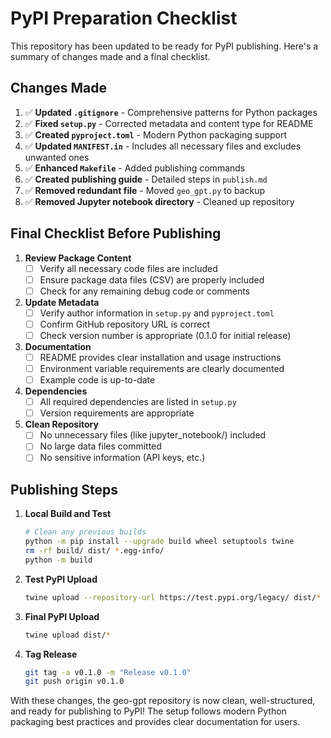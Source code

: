 # PyPI Preparation Checklist

This repository has been updated to be ready for PyPI publishing. Here's a summary of changes made and a final checklist.

## Changes Made

1. ✅ **Updated `.gitignore`** - Comprehensive patterns for Python packages
2. ✅ **Fixed `setup.py`** - Corrected metadata and content type for README
3. ✅ **Created `pyproject.toml`** - Modern Python packaging support
4. ✅ **Updated `MANIFEST.in`** - Includes all necessary files and excludes unwanted ones
5. ✅ **Enhanced `Makefile`** - Added publishing commands
6. ✅ **Created publishing guide** - Detailed steps in `publish.md`
7. ✅ **Removed redundant file** - Moved `geo_gpt.py` to backup
8. ✅ **Removed Jupyter notebook directory** - Cleaned up repository

## Final Checklist Before Publishing

1. **Review Package Content**
   - [ ] Verify all necessary code files are included
   - [ ] Ensure package data files (CSV) are properly included
   - [ ] Check for any remaining debug code or comments

2. **Update Metadata**
   - [ ] Verify author information in `setup.py` and `pyproject.toml`
   - [ ] Confirm GitHub repository URL is correct
   - [ ] Check version number is appropriate (0.1.0 for initial release)

3. **Documentation**
   - [ ] README provides clear installation and usage instructions
   - [ ] Environment variable requirements are clearly documented
   - [ ] Example code is up-to-date

4. **Dependencies**
   - [ ] All required dependencies are listed in `setup.py`
   - [ ] Version requirements are appropriate

5. **Clean Repository**
   - [ ] No unnecessary files (like jupyter_notebook/) included
   - [ ] No large data files committed
   - [ ] No sensitive information (API keys, etc.)

## Publishing Steps

1. **Local Build and Test**
   ```bash
   # Clean any previous builds
   python -m pip install --upgrade build wheel setuptools twine
   rm -rf build/ dist/ *.egg-info/
   python -m build
   ```

2. **Test PyPI Upload**
   ```bash
   twine upload --repository-url https://test.pypi.org/legacy/ dist/*
   ```

3. **Final PyPI Upload**
   ```bash
   twine upload dist/*
   ```

4. **Tag Release**
   ```bash
   git tag -a v0.1.0 -m "Release v0.1.0"
   git push origin v0.1.0
   ```

With these changes, the geo-gpt repository is now clean, well-structured, and ready for publishing to PyPI! The setup follows modern Python packaging best practices and provides clear documentation for users.